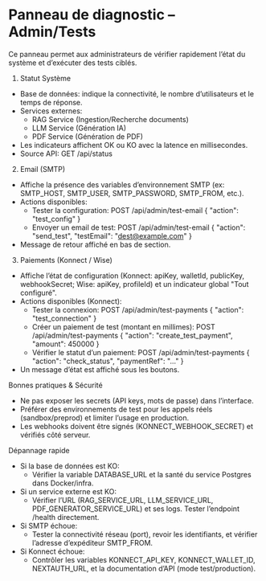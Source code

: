# Panneau de diagnostic – Admin/Tests

Ce panneau permet aux administrateurs de vérifier rapidement l’état du système et d’exécuter des tests ciblés.

1) Statut Système
- Base de données: indique la connectivité, le nombre d’utilisateurs et le temps de réponse.
- Services externes:
  - RAG Service (Ingestion/Recherche documents)
  - LLM Service (Génération IA)
  - PDF Service (Génération de PDF)
- Les indicateurs affichent OK ou KO avec la latence en millisecondes.
- Source API: GET /api/status

2) Email (SMTP)
- Affiche la présence des variables d’environnement SMTP (ex: SMTP_HOST, SMTP_USER, SMTP_PASSWORD, SMTP_FROM, etc.).
- Actions disponibles:
  - Tester la configuration: POST /api/admin/test-email { "action": "test_config" }
  - Envoyer un email de test: POST /api/admin/test-email { "action": "send_test", "testEmail": "dest@example.com" }
- Message de retour affiché en bas de section.

3) Paiements (Konnect / Wise)
- Affiche l’état de configuration (Konnect: apiKey, walletId, publicKey, webhookSecret; Wise: apiKey, profileId) et un indicateur global "Tout configuré".
- Actions disponibles (Konnect):
  - Tester la connexion: POST /api/admin/test-payments { "action": "test_connection" }
  - Créer un paiement de test (montant en millimes): POST /api/admin/test-payments { "action": "create_test_payment", "amount": 450000 }
  - Vérifier le statut d’un paiement: POST /api/admin/test-payments { "action": "check_status", "paymentRef": "..." }
- Un message d’état est affiché sous les boutons.

Bonnes pratiques & Sécurité
- Ne pas exposer les secrets (API keys, mots de passe) dans l’interface.
- Préférer des environnements de test pour les appels réels (sandbox/preprod) et limiter l’usage en production.
- Les webhooks doivent être signés (KONNECT_WEBHOOK_SECRET) et vérifiés côté serveur.

Dépannage rapide
- Si la base de données est KO:
  - Vérifier la variable DATABASE_URL et la santé du service Postgres dans Docker/infra.
- Si un service externe est KO:
  - Vérifier l’URL (RAG_SERVICE_URL, LLM_SERVICE_URL, PDF_GENERATOR_SERVICE_URL) et ses logs. Tester l’endpoint /health directement.
- Si SMTP échoue:
  - Tester la connectivité réseau (port), revoir les identifiants, et vérifier l’adresse d’expéditeur SMTP_FROM.
- Si Konnect échoue:
  - Contrôler les variables KONNECT_API_KEY, KONNECT_WALLET_ID, NEXTAUTH_URL, et la documentation d’API (mode test/production).


